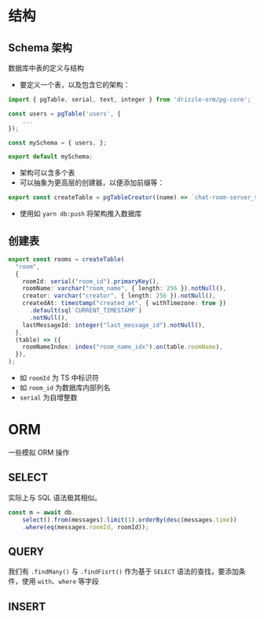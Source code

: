 # 结构
## Schema 架构
数据库中表的定义与结构
- 要定义一个表，以及包含它的架构：
```ts
import { pgTable, serial, text, integer } from 'drizzle-orm/pg-core'; 

const users = pgTable('users', { 
    ...
}); 

const mySchema = { users, }; 

export default mySchema;
```
- 架构可以含多个表
- 可以抽象为更高层的创建器，以便添加前缀等：
```ts
export const createTable = pgTableCreator((name) => `chat-room-server_${name}`);
```
- 使用如 `yarn db:push` 将架构推入数据库
## 创建表
```ts
export const rooms = createTable(
  "room",
  {
    roomId: serial("room_id").primaryKey(),
    roomName: varchar("room_name", { length: 256 }).notNull(),
    creator: varchar("creator", { length: 256 }).notNull(),
    createdAt: timestamp("created_at", { withTimezone: true })
      .default(sql`CURRENT_TIMESTAMP`)
      .notNull(),
    lastMessageId: integer("last_message_id").notNull(),
  },
  (table) => ({
    roomNameIndex: index("room_name_idx").on(table.roomName),
  }),
);
```
- 如 `roomId` 为 TS 中标识符
- 如 `room_id` 为数据库内部列名
- `serial` 为自增整数
# ORM
一些模拟 ORM 操作
## SELECT
实际上与 SQL 语法极其相似。

```ts
const m = await db.
    select().from(messages).limit(1).orderBy(desc(messages.time))
    .where(eq(messages.roomId, roomId));
```
## QUERY
我们有 `.findMany()` 与 `.findFisrt()` 作为基于 ` SELECT ` 语法的查找，要添加条件，使用 `with`、`where` 等字段
## INSERT
